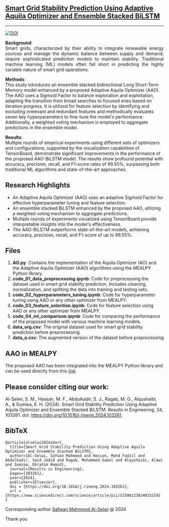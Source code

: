 <h2> <a href="https://doi.org/10.1016/j.rineng.2024.103261" target="_blank">Smart Grid Stability Prediction Using Adaptive Aquila Optimizer and Ensemble Stacked BiLSTM</h2>

---

<a href="https://doi.org/10.1016/j.rineng.2024.103261" target="_blank">
    <img src="https://img.shields.io/badge/DOI-10.1016/j.rineng.2024.103261-blue" alt="DOI">
</a>

<br>

<p style="text-align: justify;">
<b>Background</b>:<br>
Smart grids, characterized by their ability to integrate renewable energy sources and manage the dynamic balance between supply and demand, require sophisticated prediction models to maintain stability. Traditional machine learning (ML) models often fall short in predicting the highly variable nature of smart grid operations.

<b>Methods</b>:<br>
This study introduces an ensemble stacked bidirectional Long Short-Term Memory model enhanced by a proposed Adaptive Aquila Optimizer (AAO). The AAO uses a Sigmoid Factor to balance exploration and exploitation, adapting the transition from broad searches to focused ones based on iteration progress. It is utilized for feature selection by identifying and excluding irrelevant and redundant features and methodically evaluates seven key hyperparameters to fine-tune the model's performance. Additionally, a weighted voting mechanism is employed to aggregate predictions in the ensemble model.

<b>Results</b>:<br>
Multiple rounds of empirical experiments using different sets of optimizers and configurations, supported by the visualization capabilities of TensorBoard, demonstrate significant improvements in the performance of the proposed AAO-BiLSTM model. The results show profound potential with accuracy, precision, recall, and F1-score rates of 99.55%, surpassing both traditional ML algorithms and state-of-the-art approaches.
</p>

## Research Highlights
* An Adaptive Aquila Optimizer (AAO) uses an adaptive Sigmoid Factor for effective hyperparameter tuning and feature selection.
* An ensemble stacked BiLSTM enhanced by the proposed AAO, utilizing a weighted voting mechanism to aggregate predictions.
* Multiple rounds of experiments visualized using TensorBoard provide interpretable insights into the model's effectiveness.
* The AAO-BiLSTM outperforms state-of-the-art models, achieving accuracy, precision, recall, and F1-score of up to 99.55%.


## Files

<ol>
  <li><b>AO.py</b>: Contains the implementation of the Aquila Optimizer (AO) and the Adaptive Aquila Optimizer (AAO) algorithms using the MEALPY Python library.</li>
  <li><b>code_01_data_preprocessing.ipynb</b>: Code for preprocessing the dataset used in smart grid stability prediction. Includes cleaning, normalization, and splitting the data into training and testing sets.</li>
  <li><b>code_02_hyperparameters_tuning.ipynb</b>: Code for hyperparameter tuning using AAO or any other optimizer from MEALPY.</li>
  <li><b>code_03_feature_selection.ipynb</b>: Code for feature selection using AAO or any other optimizer from MEALPY.</li>
  <li><b>code_04_ml_comparison.ipynb</b>: Code for comparing the performance of the proposed model with various machine learning models.</li>
  <li><b>data_org.csv</b>: The original dataset used for smart grid stability prediction before preprocessing.</li>
  <li><b>data_a.csv</b>: The augmented version of the dataset before preprocessing</li>
</ol>


## AAO in MEALPY
The proposed AAO has been integrated into the MEALPY Python library and can be used directly from this <a href="https://github.com/thieu1995/mealpy/blob/master/mealpy/swarm_based/AO.py">link</a>.


## Please consider citing our work:
Al-Selwi, S. M., Hassan, M. F., Abdulkadir, S. J., Ragab, M. G., Alqushaibi, A., & Sumiea, E. H. (2024). Smart Grid Stability Prediction Using Adaptive Aquila Optimizer and Ensemble Stacked BiLSTM. Results in Engineering, 24, 103261. doi: https://doi.org/10.1016/j.rineng.2024.103261.
<br>

## BibTeX
```
@article{alselwi2024smart,
  title={Smart Grid Stability Prediction Using Adaptive Aquila Optimizer and Ensemble Stacked BiLSTM},
  author={Al-Selwi, Safwan Mahmood and Hassan, Mohd Fadzil and Abdulkadir, Said Jadid and Ragab, Mohammed Gamal and Alqushaibi, Alawi and Sumiea, Ebrahim Hamid},
  journal={Results in Engineering},
  pages={103261},
  year={2024},
  publisher={Elsevier},
  doi = {https://doi.org/10.1016/j.rineng.2024.103261},
  url = {https://www.sciencedirect.com/science/article/pii/S2590123024015159}
}
```


Corresponding author [Safwan Mahmood Al-Selwi](mailto:saf1.alselwi@gmail.com?Subject=RNN_LSTM_SLR) @ 2024

Thank you
